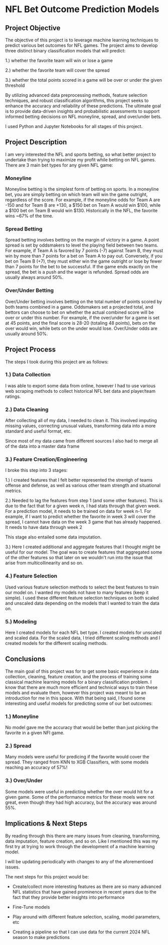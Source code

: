 # NFL Bet Outcome Prediction Models

## Project Objective

The objective of this project is to leverage machine learning techniques to predict various bet outcomes for NFL games. The project aims to develop three distinct binary classification models that will predict: 

1.) whether the favorite team will win or lose a game

2.) whether the favorite team will cover the spread

3.) whether the total points scored in a game will be over or under the given threshold

By utilizing advanced data preprocessing methods, feature selection techniques, and robust classification algorithms, this project seeks to enhance the accuracy and reliability of these predictions. The ultimate goal is to provide data-driven insights and probabilistic assessments to support informed betting decisions on NFL moneyline, spread, and over/under bets.

I used Python and Jupyter Notebooks for all stages of this project. 

## Project Description

I am very interested the NFL and sports betting, so what better project to undertake than trying to maximize my profit while betting on NFL games. There are 3 main bet types for any given NFL game:

### Moneyline 
Moneyline betting is the simplest form of betting on sports. In a moneyline bet, you are simply betting on which team will win the game outright, regardless of the score. For example, if the moneyline odds for Team A are -150 and for Team B are +130, a $150 bet on Team A would win $100, while a $100 bet on Team B would win $130. Historically in the NFL, the favorite wins ~67% of the time.

### Spread Betting
Spread betting involves betting on the margin of victory in a game. A point spread is set by oddsmakers to level the playing field between two teams. For example, if Team A is favored by 7 points (-7) against Team B, they must win by more than 7 points for a bet on Team A to pay out. Conversely, if you bet on Team B (+7), they must either win the game outright or lose by fewer than 7 points for the bet to be successful. If the game ends exactly on the spread, the bet is a push and the wager is refunded. Spread odds are usually always around 50%.

### Over/Under Betting
Over/Under betting involves betting on the total number of points scored by both teams combined in a game. Oddsmakers set a projected total, and bettors can choose to bet on whether the actual combined score will be over or under this number. For example, if the over/under for a game is set at 45 points, and the final score is 28-20 (totaling 48 points), bets on the over would win, while bets on the under would lose. Over/Under odds are usually around 50%. 

## Project Process

The steps I took during this project are as follows:

### 1.) Data Collection

I was able to export some data from online, however I had to use various web scraping methods to collect historical NFL bet data and player/team ratings.

### 2.) Data Cleaning

After collecting all of my data, I needed to clean it. This involved imputing missing values, correcting unusual values, transforming data into a more standard and useful format, etc.

Since most of my data came from different sources I also had to merge all of the data into a master data frame

### 3.) Feature Creation/Engineering

I broke this step into 3 stages:

1.) I created features that I felt better represented the strentgh of teams offense and defense, as well as various other team strength and situational metrics.

2.) Needed to lag the features from step 1 (and some other features). This is due to the fact that for a given week n, I had stats through that given week. For a prediction model, it needs to be trained on data for week n-1. For example, if I want to predict whether the favorite in week 3 will cover the spread, I cannot have data on the week 3 game that has already happened. It needs to have data through week 2

This stage also entailed some data imputation.

3.) Here I created additional and aggregate features that I thought might be useful for our model. The goal was to create features that aggregated some of the other features so that later on we wouldn't run into the issue that arise from multicollinearity and so on.

### 4.) Feature Selection

Used various feature selection methods to select the best features to train our model on. I wanted my models not have to many features (keep it simple). I used these different feature selection techniques on both scaled and unscaled data depending on the models that I wanted to train the data on.

### 5.) Modeling

Here I created models for each NFL bet type. I created models for unscaled and scaled data. For the scaled data, I tried different scaling methods and I created models for the different scaling methods.

## Conclusions

The main goal of this project was for to get some basic experience in data collection, cleaning, feature creation, and the process of training some classical machine learning models for a binary classification problem. I know that there are much more efficient and technical ways to train these models and evaluate them, however this project was meant to be an introduction for me in this space. With that being said, I found some interesting and useful models for predicting some of our bet outcomes:

### 1.) Moneyline

No model gave me the accuracy that would be better than just picking the favorite in a given NFl game.

### 2.) Spread

Many models were useful for predicing if the favorite would cover the spread. They ranged from KNN to XGB Classifiers, with some models reaching an accuracy of 57%!

### 3.) Over/Under

Some models were useful in predicting whether the over would hit for a given game. Some of the performance metrics for these moels were not great, even though they had high accuracy, but the accuracy was around 55%.

## Implications & Next Steps

By reading through this there are many issues from cleaning, transforming, data imputation, feature creation, and so on. Like I mentioned this was my first try at trying to work through the development of a machine learning model. 

I will be updating periodically with changes to any of the aforementioed issues.

The next steps for this project would be:

- Create/collect more interesting features as there are so many advanced NFL statistics that have gained prominence in recent years due to the fact that they provide better insights into performance

- Fine-Tune models

- Play around with different feature selection, scaling, model parameters, etc

- Creating a pipeline so that I can use data for the current 2024 NFL season to make predictions









